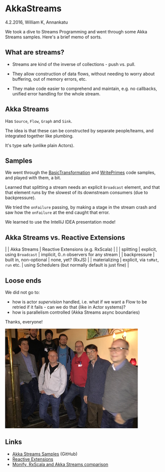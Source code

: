 
# AkkaStreams 

4.2.2016, William K, Annankatu

We took a dive to Streams Programming and went through some Akka Streams samples. Here's a brief memo of sorts.

## What are streams?

- Streams are kind of the inverse of collections - push vs. pull.

- They allow construction of data flows, without needing to worry about buffering, out of memory errors, etc.

- They make code easier to comprehend and maintain, e.g. no callbacks, unified error handling for the whole stream.

## Akka Streams

Has `Source`, `Flow`, `Graph` and `Sink`.

The idea is that these can be constructed by separate people/teams, and integrated together like plumbing.

It's type safe (unlike plain Actors).

## Samples

We went through the [BasicTransformation](https://github.com/typesafehub/activator-akka-stream-scala/blob/master/src/main/scala/sample/stream/BasicTransformation.scala) and [WritePrimes](https://github.com/typesafehub/activator-akka-stream-scala/blob/master/src/main/scala/sample/stream/WritePrimes.scala) code samples, and played with them, a bit.

Learned that splitting a stream needs an explicit `Broadcast` element, and that that element runs by the slowest of its downstream consumers (due to backpressure).

We tried the `onFailure` passing, by making a stage in the stream crash and saw how the `onFailure` at the end caught that error.

We learned to use the IntelliJ IDEA presentation mode!

## Akka Streams vs. Reactive Extensions

| | Akka Streams | Reactive Extensions (e.g. RxScala) |
|
| splitting | explicit, using `Broadcast` | implicit, 0..n observers for any stream |
| backpressure | built in, non-optional | none, yet? (RxJS) |
| materializing | explicit, via `toMat`, `run` etc. | using Schedulers (but normally default is just fine) |

## Loose ends

We did not go to:

- how is actor *supervision* handled, i.e. what if we want a Flow to be retried if it fails - can we do that (like in Actor systems)?
- how is parallelism controlled (Akka Streams async boundaries)

Thanks, everyone!

![](images/IMG_0700.JPG)

## Links

- [Akka Streams Samples](https://github.com/typesafehub/activator-akka-stream-scala#master) (GitHub)
- [Reactive Extensions](http://reactivex.io)
- [Monify, RxScala and Akka Streams comparison](https://bionicspirit.com/blog/2015/09/06/monifu-vs-akka-streams.html)

